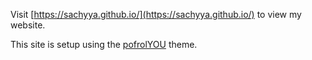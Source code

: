 Visit [https://sachyya.github.io/](https://sachyya.github.io/) to view my website. 

This site is setup using the [pofrolYOU](https://github.com/YoussefRaafatNasry/portfolYOU) theme. 